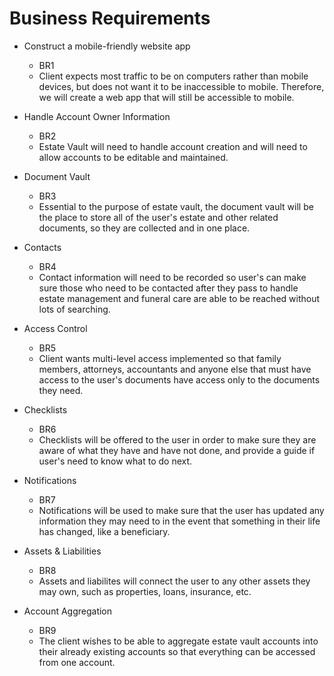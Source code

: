 # Business Requirements

- Construct a mobile-friendly website app
  - BR1
  - Client expects most traffic to be on computers rather than mobile devices, but does not want it to be inaccessible to mobile. Therefore, we will create a web app that will still be accessible to mobile.

- Handle Account Owner Information
  - BR2
  - Estate Vault will need to handle account creation and will need to allow accounts to be editable and maintained.

- Document Vault
  - BR3
  - Essential to the purpose of estate vault, the document vault will be the place to store all of the user's estate and other related documents, so they are collected and in one place.

- Contacts
  - BR4
  - Contact information will need to be recorded so user's can make sure those who need to be contacted after they pass to handle estate management and funeral care are able to be reached without lots of searching.


- Access Control
  - BR5
  - Client wants multi-level access implemented so that family members, attorneys, accountants and anyone else that must have access to the user's documents have access only to the documents they need.

- Checklists
  - BR6
  - Checklists will be offered to the user in order to make sure they are aware of what they have and have not done, and provide a guide if user's need to know what to do next.

- Notifications
  - BR7
  - Notifications will be used to make sure that the user has updated any information they may need to in the event that something in their life has changed, like a beneficiary.

- Assets & Liabilities
  - BR8
  - Assets and liabilites will connect the user to any other assets they may own, such as properties, loans, insurance, etc.

- Account Aggregation
  - BR9
  - The client wishes to be able to aggregate estate vault accounts into their already existing accounts so that everything can be accessed from one account.
